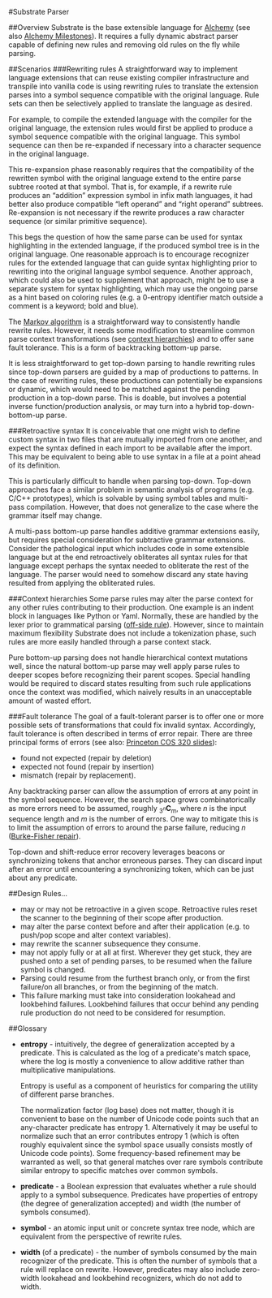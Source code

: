 #Substrate Parser

##Overview
Substrate is the base extensible language for [Alchemy](README.md) (see also [Alchemy Milestones](Milestones.md)). It requires a fully dynamic abstract parser capable of defining new rules and removing old rules on the fly while parsing.

##Scenarios
###Rewriting rules
A straightforward way to implement language extensions that can reuse existing compiler infrastructure and transpile into vanilla code is using rewriting rules to translate the extension parses into a symbol sequence compatible with the original language. Rule sets can then be selectively applied to translate the language as desired.

For example, to compile the extended language with the compiler for the original language, the extension rules would first be applied to produce a symbol sequence compatible with the original language. This symbol sequence can then be re-expanded if necessary into a character sequence in the original language.

This re-expansion phase reasonably requires that the compatibility of the rewritten symbol with the original language extend to the entire parse subtree rooted at that symbol. That is, for example, if a rewrite rule produces an “addition” expression symbol in infix math languages, it had better also produce compatible “left operand” and “right operand” subtrees. Re-expansion is not necessary if the rewrite produces a raw character sequence (or similar primitive sequence).

This begs the question of how the same parse can be used for syntax highlighting in the extended language, if the produced symbol tree is in the original language. One reasonable approach is to encourage recognizer rules for the extended language that can guide syntax highlighting prior to rewriting into the original language symbol sequence. Another approach, which could also be used to supplement that approach, might be to use a separate system for syntax highlighting, which may use the ongoing parse as a hint based on coloring rules (e.g. a 0-entropy identifier match outside a comment is a keyword; bold and blue).

The [Markov algorithm](https://en.wikipedia.org/wiki/Markov_algorithm) is a straightforward way to consistently handle rewrite rules. However, it needs some modification to streamline common parse context transformations (see [context hierarchies](#context-hierarchies)) and to offer sane fault tolerance. This is a form of backtracking bottom-up parse.

It is less straightforward to get top-down parsing to handle rewriting rules since top-down parsers are guided by a map of productions to patterns. In the case of rewriting rules, these productions can potentially be expansions or dynamic, which would need to be matched against the pending production in a top-down parse. This is doable, but involves a potential inverse function/production analysis, or may turn into a hybrid top-down-bottom-up parse.

###Retroactive syntax
It is conceivable that one might wish to define custom syntax in two files that are mutually imported from one another, and expect the syntax defined in each import to be available after the import. This may be equivalent to being able to use syntax in a file at a point ahead of its definition.

This is particularly difficult to handle when parsing top-down. Top-down approaches face a similar problem in semantic analysis of programs (e.g. C/C++ prototypes), which is solvable by using symbol tables and multi-pass compilation. However, that does not generalize to the case where the grammar itself may change.

A multi-pass bottom-up parse handles additive grammar extensions easily, but requires special consideration for subtractive grammar extensions. Consider the pathological input which includes code in some extensible language but at the end retroactively obliterates all syntax rules for that language except perhaps the syntax needed to obliterate the rest of the language. The parser would need to somehow discard any state having resulted from applying the obliterated rules.

###Context hierarchies
Some parse rules may alter the parse context for any other rules contributing to their production. One example is an indent block in languages like Python or Yaml. Normally, these are handled by the lexer prior to grammatical parsing ([off-side rule](https://en.wikipedia.org/wiki/Off-side_rule)). However, since to maintain maximum flexibility Substrate does not include a tokenization phase, such rules are more easily handled through a parse context stack.

Pure bottom-up parsing does not handle hierarchical context mutations well, since the natural bottom-up parse may well apply parse rules to deeper scopes before recognizing their parent scopes. Special handling would be required to discard states resulting from such rule applications once the context was modified, which naively results in an unacceptable amount of wasted effort.

###Fault tolerance
The goal of a fault-tolerant parser is to offer one or more possible sets of transformations that could fix invalid syntax. Accordingly, fault tolerance is often described in terms of error repair. There are three principal forms of errors (see also: [Princeton COS 320 slides](http://www.cs.princeton.edu/courses/archive/spr05/cos320/notes/7-parsing-error.ppt)):
* found not expected (repair by deletion)
* expected not found (repair by insertion)
* mismatch (repair by replacement).

Any backtracking parser can allow the assumption of errors at any point in the symbol sequence. However, the search space grows combinatorically as more errors need to be assumed, roughly <sub>3<sup>*n*</sup></sub>**C**<sub>*m*</sub>, where *n* is the input sequence length and *m* is the number of errors. One way to mitigate this is to limit the assumption of errors to around the parse failure, reducing *n* ([Burke-Fisher repair](https://en.wikipedia.org/wiki/Burke%E2%80%93Fisher_error_repair)).

Top-down and shift-reduce error recovery leverages beacons or synchronizing tokens that anchor erroneous parses. They can discard input after an error until encountering a synchronizing token, which can be just about any predicate.

##Design
Rules…
* may or may not be retroactive in a given scope. Retroactive rules reset the scanner to the beginning of their scope after production.
* may alter the parse context before and after their application (e.g. to push/pop scope and alter context variables).
* may rewrite the scanner subsequence they consume.
* may not apply fully or at all at first. Wherever they get stuck, they are pushed onto a set of pending parses, to be resumed when the failure symbol is changed.
 * Parsing could resume from the furthest branch only, or from the first failure/on all branches, or from the beginning of the match.
 * This failure marking must take into consideration lookahead and lookbehind failures. Lookbehind failures that occur behind any pending rule production do not need to be considered for resumption.
  
##Glossary
* **entropy** - intuitively, the degree of generalization accepted by a predicate. This is calculated as the log of a predicate's match space, where the log is mostly a convenience to allow additive rather than multiplicative manipulations. 

  Entropy is useful as a component of heuristics for comparing the utility of different parse branches.

  The normalization factor (log base) does not matter, though it is convenient to base on the number of Unicode code points such that an any-character predicate has entropy 1. Alternatively it may be useful to normalize such that an error contributes entropy 1 (which is often roughly equivalent since the symbol space usually consists mostly of Unicode code points). Some frequency-based refinement may be warranted as well, so that general matches over rare symbols contribute similar entropy to specific matches over common symbols.

* **predicate** - a Boolean expression that evaluates whether a rule should apply to a symbol subsequence. Predicates have properties of entropy (the degree of generalization accepted) and width (the number of symbols consumed).

* **symbol** - an atomic input unit or concrete syntax tree node, which are equivalent from the perspective of rewrite rules.
 
* **width** (of a predicate) - the number of symbols consumed by the main recognizer of the predicate. This is often the number of symbols that a rule will replace on rewrite. However, predicates may also include zero-width lookahead and lookbehind recognizers, which do not add to width.
